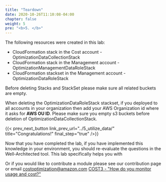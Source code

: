 ```yaml
---
title: "Teardown"
date: 2020-10-26T11:10:08-04:00
chapter: false
weight: 5
pre: "<b>5. </b>"
---
```


The following resources were created in this lab:

- CloudFormation stack in the Cost account - OptimizationDataCollectionStack
- CloudFormation stack in the Management account - OptimizationManagementDataRoleStack
- CloudFormation stackset in the Management account - OptimizationDataRoleStack

Before deleting Stacks and StackSet please make sure all related buckets are empty.

When deleting the OptimizationDataRoleStack stackset, if you deployed to all accounts in your organization then add your AWS Organization id where it asks for **AWS OU ID**. Please make sure you empty s3 buckets before deletion of OptimizationDataCollectionStack. 

{{< prev_next_button link_prev_url="../5_utilize_data/"  title="Congratulations!" final_step="true"  />}}


Now that you have completed the lab, if you have implemented this knowledge in your environment,
you should re-evaluate the questions in the Well-Architected tool. This lab specifically helps you with

Or if you would like to contribute a module please see our contribution page or email costoptimization@amazon.com
[COST3 - "How do you monitor usage and cost?"](https://docs.aws.amazon.com/wellarchitected/latest/framework/a-expenditure-and-usage-awareness.html)



